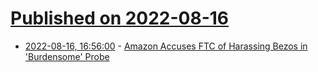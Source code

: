 # [Published on 2022-08-16](index.md)

* [2022-08-16, 16:56:00](https://slashdot.org/story/22/08/16/1656220/amazon-accuses-ftc-of-harassing-bezos-in-burdensome-probe?utm_source=rss1.0mainlinkanon&utm_medium=feed) - [Amazon Accuses FTC of Harassing Bezos in 'Burdensome' Probe](https://slashdot.org/story/22/08/16/1656220/amazon-accuses-ftc-of-harassing-bezos-in-burdensome-probe?utm_source=rss1.0mainlinkanon&utm_medium=feed)

